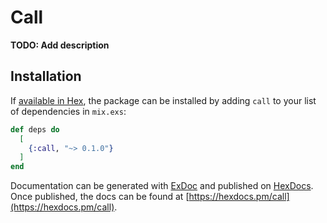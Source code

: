 # Call

**TODO: Add description**

## Installation

If [available in Hex](https://hex.pm/docs/publish), the package can be installed
by adding `call` to your list of dependencies in `mix.exs`:

```elixir
def deps do
  [
    {:call, "~> 0.1.0"}
  ]
end
```

Documentation can be generated with [ExDoc](https://github.com/elixir-lang/ex_doc)
and published on [HexDocs](https://hexdocs.pm). Once published, the docs can
be found at [https://hexdocs.pm/call](https://hexdocs.pm/call).

